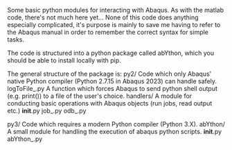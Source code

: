 Some basic python modules for interacting with Abaqus. As with the matlab code, there's not much here yet...
None of this code does anything especially complicated, it's purpose is mainly to save me having to refer to the Abaqus manual in order to remember the correct syntax for simple tasks.

The code is structured into a python package called abYthon, which you should be able to install locally with pip.


The general structure of the package is:
py2/                            Code which only Abaqus' native Python compiler (Python 2.7.15 in Abaqus 2023) can handle safely.
    logToFile_.py               A function which forces Abaqus to send python shell output (e.g. print()) to a file of the user's choice.
    handlers/                   A module for conducting basic operations with Abaqus objects (run jobs, read output etc.)
            __init__.py
            job_.py
            odb_.py

py3/                            Code which requires a modern Python compiler (Python 3.X).
    abYthon/                    A small module for handling the execution of abaqus python scripts. 
            __init__.py
            abYthon_.py
